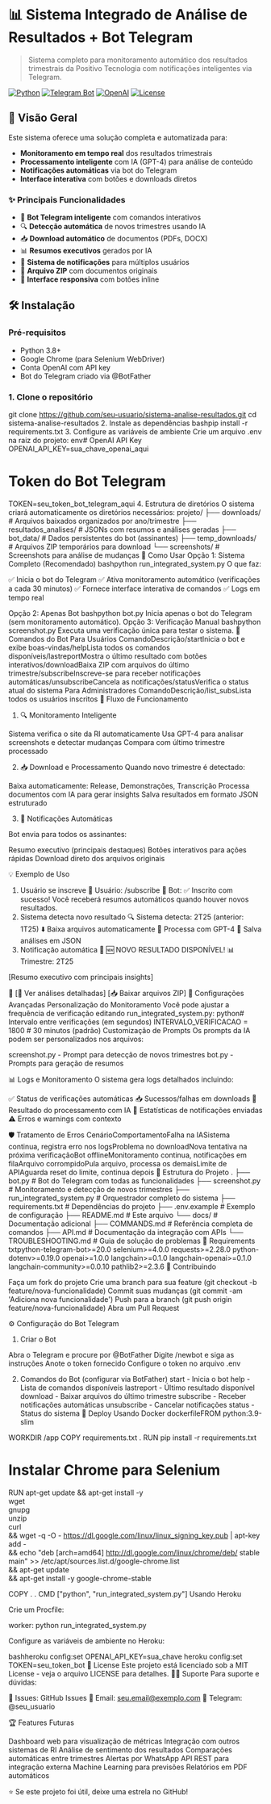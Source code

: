 # 📊 Sistema Integrado de Análise de Resultados + Bot Telegram

> Sistema completo para monitoramento automático dos resultados trimestrais da Positivo Tecnologia com notificações inteligentes via Telegram.

[![Python](https://img.shields.io/badge/Python-3.8%2B-blue.svg)](https://www.python.org/)
[![Telegram Bot](https://img.shields.io/badge/Telegram-Bot-blue.svg)](https://core.telegram.org/bots)
[![OpenAI](https://img.shields.io/badge/OpenAI-GPT--4-green.svg)](https://openai.com/)
[![License](https://img.shields.io/badge/License-MIT-yellow.svg)](LICENSE)

## 🚀 Visão Geral

Este sistema oferece uma solução completa e automatizada para:
- **Monitoramento em tempo real** dos resultados trimestrais
- **Processamento inteligente** com IA (GPT-4) para análise de conteúdo
- **Notificações automáticas** via bot do Telegram
- **Interface interativa** com botões e downloads diretos

### ✨ Principais Funcionalidades

- 🤖 **Bot Telegram inteligente** com comandos interativos
- 🔍 **Detecção automática** de novos trimestres usando IA
- 📥 **Download automático** de documentos (PDFs, DOCX)
- 📊 **Resumos executivos** gerados por IA
- 🔔 **Sistema de notificações** para múltiplos usuários
- 💾 **Arquivo ZIP** com documentos originais
- 📱 **Interface responsiva** com botões inline

## 🛠️ Instalação

### Pré-requisitos

- Python 3.8+
- Google Chrome (para Selenium WebDriver)
- Conta OpenAI com API key
- Bot do Telegram criado via @BotFather

### 1. Clone o repositório


git clone https://github.com/seu-usuario/sistema-analise-resultados.git
cd sistema-analise-resultados
2. Instale as dependências
bashpip install -r requirements.txt
3. Configure as variáveis de ambiente
Crie um arquivo .env na raiz do projeto:
env# OpenAI API Key
OPENAI_API_KEY=sua_chave_openai_aqui

# Token do Bot Telegram
TOKEN=seu_token_bot_telegram_aqui
4. Estrutura de diretórios
O sistema criará automaticamente os diretórios necessários:
projeto/
├── downloads/           # Arquivos baixados organizados por ano/trimestre
├── resultados_analises/ # JSONs com resumos e análises geradas
├── bot_data/           # Dados persistentes do bot (assinantes)
├── temp_downloads/     # Arquivos ZIP temporários para download
└── screenshots/        # Screenshots para análise de mudanças
🎯 Como Usar
Opção 1: Sistema Completo (Recomendado)
bashpython run_integrated_system.py
O que faz:

✅ Inicia o bot do Telegram
✅ Ativa monitoramento automático (verificações a cada 30 minutos)
✅ Fornece interface interativa de comandos
✅ Logs em tempo real

Opção 2: Apenas Bot
bashpython bot.py
Inicia apenas o bot do Telegram (sem monitoramento automático).
Opção 3: Verificação Manual
bashpython screenshot.py
Executa uma verificação única para testar o sistema.
📱 Comandos do Bot
Para Usuários
ComandoDescrição/startInicia o bot e exibe boas-vindas/helpLista todos os comandos disponíveis/lastreportMostra o último resultado com botões interativos/downloadBaixa ZIP com arquivos do último trimestre/subscribeInscreve-se para receber notificações automáticas/unsubscribeCancela as notificações/statusVerifica o status atual do sistema
Para Administradores
ComandoDescrição/list_subsLista todos os usuários inscritos
🔄 Fluxo de Funcionamento
1. 🔍 Monitoramento Inteligente

Sistema verifica o site da RI automaticamente
Usa GPT-4 para analisar screenshots e detectar mudanças
Compara com último trimestre processado

2. 📥 Download e Processamento
Quando novo trimestre é detectado:

Baixa automaticamente: Release, Demonstrações, Transcrição
Processa documentos com IA para gerar insights
Salva resultados em formato JSON estruturado

3. 🔔 Notificações Automáticas

Bot envia para todos os assinantes:

Resumo executivo (principais destaques)
Botões interativos para ações rápidas
Download direto dos arquivos originais



💡 Exemplo de Uso
1. Usuário se inscreve
👤 Usuário: /subscribe
🤖 Bot: ✅ Inscrito com sucesso! Você receberá resumos automáticos quando houver novos resultados.
2. Sistema detecta novo resultado
🔍 Sistema detecta: 2T25 (anterior: 1T25)
⬇️ Baixa arquivos automaticamente
🤖 Processa com GPT-4
💾 Salva análises em JSON
3. Notificação automática
📢 🆕 NOVO RESULTADO DISPONÍVEL!
📊 Trimestre: 2T25

[Resumo executivo com principais insights]

🔘 [📄 Ver análises detalhadas] [📥 Baixar arquivos ZIP]
🔧 Configurações Avançadas
Personalização do Monitoramento
Você pode ajustar a frequência de verificação editando run_integrated_system.py:
python# Intervalo entre verificações (em segundos)
INTERVALO_VERIFICACAO = 1800  # 30 minutos (padrão)
Customização de Prompts
Os prompts da IA podem ser personalizados nos arquivos:

screenshot.py - Prompt para detecção de novos trimestres
bot.py - Prompts para geração de resumos

📊 Logs e Monitoramento
O sistema gera logs detalhados incluindo:

✅ Status de verificações automáticas
📥 Sucessos/falhas em downloads
🤖 Resultado do processamento com IA
📨 Estatísticas de notificações enviadas
⚠️ Erros e warnings com contexto

🛡️ Tratamento de Erros
CenárioComportamentoFalha na IASistema continua, registra erro nos logsProblema no downloadNova tentativa na próxima verificaçãoBot offlineMonitoramento continua, notificações em filaArquivo corrompidoPula arquivo, processa os demaisLimite de APIAguarda reset do limite, continua depois
📁 Estrutura do Projeto
.
├── bot.py                    # Bot do Telegram com todas as funcionalidades
├── screenshot.py             # Monitoramento e detecção de novos trimestres
├── run_integrated_system.py  # Orquestrador completo do sistema
├── requirements.txt          # Dependências do projeto
├── .env.example             # Exemplo de configuração
├── README.md                # Este arquivo
└── docs/                    # Documentação adicional
    ├── COMMANDS.md          # Referência completa de comandos
    ├── API.md               # Documentação da integração com APIs
    └── TROUBLESHOOTING.md   # Guia de solução de problemas
🎯 Requirements
txtpython-telegram-bot>=20.0
selenium>=4.0.0
requests>=2.28.0
python-dotenv>=0.19.0
openai>=1.0.0
langchain>=0.1.0
langchain-openai>=0.1.0
langchain-community>=0.0.10
pathlib2>=2.3.6
🤝 Contribuindo

Faça um fork do projeto
Crie uma branch para sua feature (git checkout -b feature/nova-funcionalidade)
Commit suas mudanças (git commit -am 'Adiciona nova funcionalidade')
Push para a branch (git push origin feature/nova-funcionalidade)
Abra um Pull Request

⚙️ Configuração do Bot Telegram
1. Criar o Bot

Abra o Telegram e procure por @BotFather
Digite /newbot e siga as instruções
Anote o token fornecido
Configure o token no arquivo .env

2. Comandos do Bot (configurar via BotFather)
start - Inicia o bot
help - Lista de comandos disponíveis
lastreport - Último resultado disponível
download - Baixar arquivos do último trimestre
subscribe - Receber notificações automáticas
unsubscribe - Cancelar notificações
status - Status do sistema
🚀 Deploy
Usando Docker
dockerfileFROM python:3.9-slim

WORKDIR /app
COPY requirements.txt .
RUN pip install -r requirements.txt

# Instalar Chrome para Selenium
RUN apt-get update && apt-get install -y \
    wget \
    gnupg \
    unzip \
    curl \
    && wget -q -O - https://dl.google.com/linux/linux_signing_key.pub | apt-key add - \
    && echo "deb [arch=amd64] http://dl.google.com/linux/chrome/deb/ stable main" >> /etc/apt/sources.list.d/google-chrome.list \
    && apt-get update \
    && apt-get install -y google-chrome-stable

COPY . .
CMD ["python", "run_integrated_system.py"]
Usando Heroku

Crie um Procfile:

worker: python run_integrated_system.py

Configure as variáveis de ambiente no Heroku:

bashheroku config:set OPENAI_API_KEY=sua_chave
heroku config:set TOKEN=seu_token_bot
📝 License
Este projeto está licenciado sob a MIT License - veja o arquivo LICENSE para detalhes.
👨‍💻 Suporte
Para suporte e dúvidas:

🐛 Issues: GitHub Issues
📧 Email: seu.email@exemplo.com
💬 Telegram: @seu_usuario

🏆 Features Futuras

 Dashboard web para visualização de métricas
 Integração com outros sistemas de RI
 Análise de sentimento dos resultados
 Comparações automáticas entre trimestres
 Alertas por WhatsApp
 API REST para integração externa
 Machine Learning para previsões
 Relatórios em PDF automáticos


⭐ Se este projeto foi útil, deixe uma estrela no GitHub!
